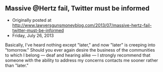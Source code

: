 ## Massive @Hertz fail, Twitter must be informed

 * Originally posted at http://www.lawyersgunsmoneyblog.com/2013/07/massive-hertz-fail-twitter-must-be-informed
 * Friday, July 26, 2013

Basically, I've heard nothing except "later," and now "later" is  creeping into "tomorrow." Should you ever again desire the business of  the communities to which I belong — deaf and hearing alike — I  strongly recommend that someone with the ability to address my concerns  contacts me sooner rather than "later."